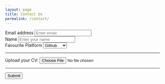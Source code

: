 ```yaml
---
layout: page
title: Contact Us
permalink: /contact/
---
```


<form accept-charset="UTF-8" action="https://getform.io/{YOUR_UNIQUE_FORM_ENDPOINT}" method="POST" enctype="multipart/form-data" target="_blank">
        <div class="form-group">
          <label for="exampleInputEmail1" required="required">Email address</label>
          <input type="email" name="email" class="form-control" id="exampleInputEmail1" aria-describedby="emailHelp" placeholder="Enter email">
        </div>
        <div class="form-group">
          <label for="exampleInputName">Name</label>
          <input type="text" name="name" class="form-control" id="exampleInputName" placeholder="Enter your name" required="required">
        </div>
        <div class="form-group">
          <label for="exampleFormControlSelect1">Favourite Platform</label>
          <select class="form-control" id="exampleFormControlSelect1" name="platform" required="required">
            <option>Github</option>
            <option>Gitlab</option>
            <option>Bitbucket</option>
          </select>
        </div>
        <hr>
        <div class="form-group mt-3">
          <label class="mr-2">Upload your CV:</label>
          <input type="file" name="file">
        </div>
        <hr>
        <button type="submit" class="btn btn-primary">Submit</button>
      </form>